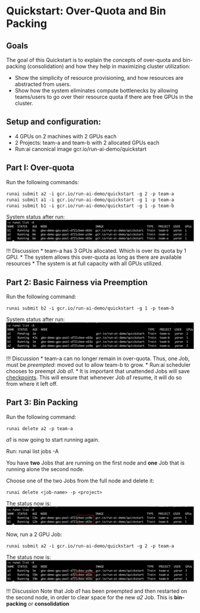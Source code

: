 # Quickstart: Over-Quota and Bin Packing

## Goals

The goal of this Quickstart is to explain the concepts of over-quota and bin-packing (consolidation) and how they help in maximizing cluster utilization: 

* Show the simplicity of resource provisioning, and how resources are abstracted from users.
* Show how the system eliminates compute bottlenecks by allowing teams/users to go over their resource quota if there are free GPUs in the cluster.

## Setup and configuration:

* 4 GPUs on 2 machines with 2 GPUs each
* 2 Projects: team-a and team-b with 2 allocated GPUs each
* Run:ai canonical image gcr.io/run-ai-demo/quickstart

## Part I: Over-quota

Run the following commands:

    runai submit a2 -i gcr.io/run-ai-demo/quickstart -g 2 -p team-a
    runai submit a1 -i gcr.io/run-ai-demo/quickstart -g 1 -p team-a
    runai submit b1 -i gcr.io/run-ai-demo/quickstart -g 1 -p team-b

System status after run:
![overquota1](img/overquota1.png)


!!! Discussion
    * team-a has 3 GPUs allocated. Which is over its quota by 1 GPU. 
    * The system allows this over-quota as long as there are available resources
    * The system is at full capacity with all GPUs utilized. 

## Part 2: Basic Fairness via Preemption

Run the following command:

    runai submit b2 -i gcr.io/run-ai-demo/quickstart -g 1 -p team-b

System status after run:
![overquota2](img/overquota2.png)

!!! Discussion
    * team-a can no longer remain in over-quota. Thus, one Job, must be _preempted_: moved out to allow team-b to grow.
    * Run:ai scheduler chooses to preempt Job _a1_.
    * It is important that unattended Jobs will save [checkpoints](../best-practices/save-dl-checkpoints.md). This will ensure that whenever Job _a1_ resume, it will do so from where it left off.

## Part 3: Bin Packing

Run the following command:

    runai delete a2 -p team-a

_a1_ is now going to start running again.

Run: 
    runai list jobs -A

You have __two__ Jobs that are running on the first node and __one__ Job that is running alone the second node. 

Choose one of the two Jobs from the full node and delete it:

    runai delete <job-name> -p <project>

The status now is:
![overquota3](img/overquota3.png)

Now, run a 2 GPU Job:

    runai submit a2 -i gcr.io/run-ai-demo/quickstart -g 2 -p team-a

The status now is:
![overquota4](img/overquota4.png)

!!! Discussion 
    Note that Job _a1_ has been preempted and then restarted on the second node, in order to clear space for the new _a2_ Job. This is __bin-packing__ or __consolidation__





